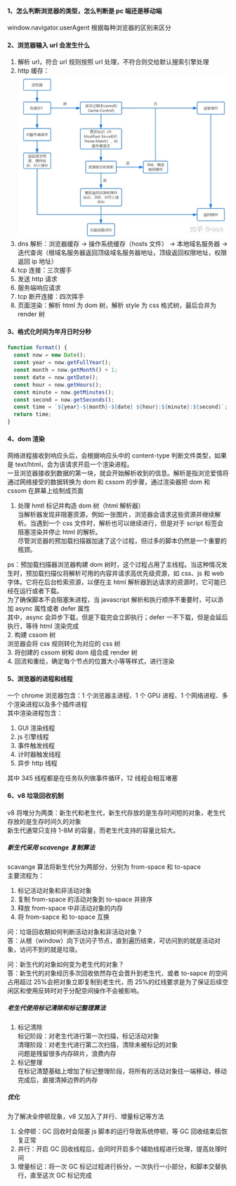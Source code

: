 #### 1、怎么判断浏览器的类型，怎么判断是 pc 端还是移动端

window.navigator.userAgent 根据每种浏览器的区别来区分

#### 2、浏览器输入 url 会发生什么

1. 解析 url，符合 url 规则按照 url 处理，不符合则交给默认搜索引擎处理
2. http 缓存：![http缓存](./http%E7%BC%93%E5%AD%98.webp)
3. dns 解析：浏览器缓存 -> 操作系统缓存（hosts 文件） -> 本地域名服务器 -> 迭代查询（根域名服务器返回顶级域名服务器地址，顶级返回权限地址，权限返回 ip 地址）
4. tcp 连接：三次握手
5. 发送 http 请求
6. 服务端响应请求
7. tcp 断开连接：四次挥手
8. 页面渲染：解析 html 为 dom 树，解析 style 为 css 格式树，最后合并为 render 树

#### 3、格式化时间为年月日时分秒

```js
function format() {
  const now = new Date();
  const year = now.getFullYear();
  const month = now.getMonth() + 1;
  const date = now.getDate();
  const hour = now.getHours();
  const minute = now.getMinutes();
  const second = now.getSeconds();
  const time = `${year}-${month}-${date} ${hour}:${minute}:${second}`;
  return time;
}
```

#### 4、dom 渲染

网络进程接收到响应头后，会根据响应头中的 content-type 判断文件类型，如果是 text/html，会为该请求开启一个渲染进程。  
一旦浏览器接收到数据的第一块，就会开始解析收到的信息。解析是指浏览爱情将通过网络接受的数据转换为 dom 和 cssom 的步骤，通过渲染器把 dom 和 cssom 在屏幕上绘制成页面

1. 处理 hmtl 标记并构造 dom 树（html 解析器）  
   当解析器发现非阻塞资源，例如一张图片，浏览器会请求这些资源并继续解析。当遇到一个 css 文件时，解析也可以继续进行，但是对于 script 标签会阻塞渲染并停止 html 的解析。  
   尽管浏览器的预加载扫描器加速了这个过程，但过多的脚本仍然是一个重要的瓶颈。

ps：预加载扫描器浏览器构建 dom 树时，这个过程占用了主线程。当这种情况发生时，预加载扫描仪将解析可用的内容并请求高优先级资源，如 css、js 和 web 字体。它将在后台检索资源，以便在主 html 解析器到达请求的资源时，它可能已经在运行或者下载。  
为了确保脚本不会阻塞朱进程，当 javascript 解析和执行顺序不重要时，可以添加 async 属性或者 defer 属性  
其中，async 会异步下载，但是下载完会立即执行；defer 一不下载，但是会延后执行，等待 html 渲染完成  
2. 构建 cssom 树  
浏览器会将 css 规则转化为对应的 css 树  
3. 将创建的 cssom 树和 dom 组合成 render 树  
4. 回流和重绘，确定每个节点的位置大小等等样式，进行渲染

#### 5、浏览器的进程和线程

一个 chrome 浏览器包含：1 个浏览器主进程、1 个 GPU 进程、1 个网络进程、多个渲染进程以及多个插件进程  
其中渲染进程包含：

1. GUI 渲染线程
2. js 引擎线程
3. 事件触发线程
4. 计时器触发线程
5. 异步 http 线程

其中 345 线程都是在任务队列做事件循环，12 线程会相互堵塞

#### 6、v8 垃圾回收机制

v8 将堆分为两类：新生代和老生代，新生代存放的是生存时间短的对象，老生代存放的是生存时间久的对象  
新生代通常只支持 1-8M 的容量，而老生代支持的容量比较大。

##### 新生代采用 scavenge 复制算法

scavange 算法将新生代分为两部分，分别为 from-space 和 to-space  
主要流程为：

1. 标记活动对象和非活动对象
2. 复制 from-space 的活动对象到 to-space 并排序
3. 释放 from-space 中非活动对象的内存
4. 将 from-sapce 和 to-space 互换

问：垃圾回收期如何判断活动对象和非活动对象？  
答：从根（window）向下访问子节点，直到遍历结束，可访问到的就是活动对象，访问不到的就是垃圾。

问：新生代的对象如何变为老生代的对象？  
答：新生代的对象经历多次回收依然存在会晋升到老生代，或者 to-sapce 的空间占用超过 25%会把对象立即复制到老生代，而 25%的红线要求是为了保证后续空闲区和使用反转时对于分配空间操作不会被影响。

##### 老生代使用标记清除和标记整理算法

1. 标记清除  
   标记阶段：对老生代进行第一次扫描，标记活动对象  
   清理阶段：对老生代进行第二次扫描，清除未被标记的对象  
   问题是残留很多内存碎片，浪费内存
2. 标记整理  
   在标记清楚基础上增加了标记整理阶段，将所有的活动对象往一端移动，移动完成后，直接清掉边界的内存

##### 优化

为了解决全停顿现象，v8 又加入了并行、增量标记等方法

1. 全停顿：GC 回收时会阻塞 js 脚本的运行导致系统停顿，等 GC 回收结束后恢复正常
2. 并行：开启 GC 回收线程后，会同时开启多个辅助线程进行处理，提高处理时间
3. 增量标记：将一次 GC 标记过程进行拆分，一次执行一小部分，和脚本交替执行，直至这次 GC 标记完成
